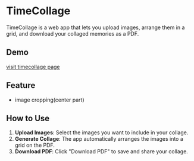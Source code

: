 # TimeCollage

TimeCollage is a web app that lets you upload images, arrange them in a grid, and download your collaged memories as a PDF.

## Demo

[visit timecollage page](https://timecollage.pages.dev/)

## Feature

- image cropping(center part)

## How to Use

1. **Upload Images**: Select the images you want to include in your collage.
2. **Generate Collage**: The app automatically arranges the images into a grid on the PDF.
3. **Download PDF**: Click "Download PDF" to save and share your collage.
